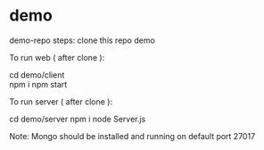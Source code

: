 # demo
demo-repo
steps:
clone this repo demo

To run web ( after clone ):

cd demo/client  
npm i
npm start


To run server ( after clone ):

cd demo/server
npm i
node Server.js

Note:
Mongo should be installed and running on default port 27017

